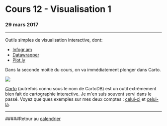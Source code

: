 # Cours 12 - Visualisation 1
### 29 mars 2017
-----

Outils simples de visualisation interactive, dont:

- [Infogr.am](https://infogr.am)
- [Datawrapper](https://www.datawrapper.de/)
- [Plot.ly](https://plot.ly/)

Dans la seconde moitié du cours, on va immédiatement plonger dans Carto.

![](/assets/Carto_Logo.png)

[*Carto*](https://carto.com/) (autrefois connu sous le nom de CartoDB) est un outil extrêmement bien fait de cartographie interactive. Je m'en suis souvent servi dans le passé. Voyez quelques exemples sur mes deux comptes&nbsp;: [celui-ci](https://jhroy.carto.com) et [celui-là](https://jeanhuguesroy.carto.com).

-----

#####Retour au [calendrier](/calendrier.md)
